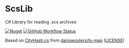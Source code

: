 # ScsLib
C# Library for reading .scs archives

[![Nuget](https://img.shields.io/nuget/v/ScsLib)](https://www.nuget.org/packages/ScsLib)
[![GitHub Workflow Status](https://img.shields.io/github/workflow/status/jonashouben/ScsLib/.NET%20Core)](https://github.com/jonashouben/ScsLib/actions)

Based on [CityHash.cs](https://github.com/dariowouters/ts-map/blob/d00a8b7fee319fbb13d24716556cfe28aca84f91/TsMap/HashFiles/CityHash.cs) from [dariowouters/ts-map](https://github.com/dariowouters/ts-map) ([LICENSE](https://github.com/dariowouters/ts-map/blob/d00a8b7fee319fbb13d24716556cfe28aca84f91/LICENSE))
